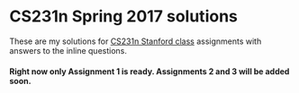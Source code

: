 # CS231n Spring 2017 solutions
These are my solutions for [CS231n Stanford class](http://cs231n.stanford.edu/index.html) assignments with answers to the inline questions. 

#### Right now only Assignment 1 is ready. Assignments 2 and 3 will be added soon.
